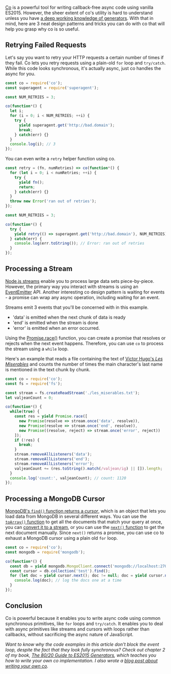 [Co](https://www.npmjs.com/package/co) is a powerful tool for writing callback-free async code using vanilla ES2015. However, the sheer extent
of co's utility is hard to understand unless you have
[a deep working knowledge of generators](http://es2015generators.com/). With
that in mind, here are 3 neat design patterns and tricks you can do with co
that will help you grasp why co is so useful.

Retrying Failed Requests
------------------------

Let's say you want to retry your HTTP requests a certain number of times
if they fail.
Co lets you retry requests using a plain-old `for` loop and `try/catch`.
While this code looks synchronous, it's actually async, just co handles the
async for you.

```javascript
const co = require('co');
const superagent = require('superagent');

const NUM_RETRIES = 3;

co(function*() {
  let i;
  for (i = 0; i < NUM_RETRIES; ++i) {
    try {
      yield superagent.get('http://bad.domain');
      break;
    } catch(err) {}
  }
  console.log(i); // 3
});
```

You can even write a `retry` helper function using co.

```javascript
const retry = (fn, numRetries) => co(function*() {
  for (let i = 0; i < numRetries; ++i) {
    try {
      yield fn();
      return;
    } catch(err) {}
  }
  throw new Error('ran out of retries');
});

const NUM_RETRIES = 3;

co(function*() {
  try {
    yield retry(() => superagent.get('http://bad.domain'), NUM_RETRIES);
  } catch(err) {
    console.log(err.toString()); // Error: ran out of retries
  }
});
```

Processing a Stream
-------------------

[Node.js streams](https://github.com/substack/stream-handbook) enable you
to process large data sets piece-by-piece. However, the primary way you
interact with streams is using an
[EventEmitter](https://nodejs.org/api/events.html) API. Another interesting
co design pattern is waiting for events - a promise can wrap any async
operation, including waiting for an event.

Streams emit 3 events that you'll be concerned with in this example.

* 'data' is emitted when the next chunk of data is ready
* 'end' is emitted when the stream is done
* 'error' is emitted when an error occurred.

Using the [Promise.race()](https://developer.mozilla.org/en-US/docs/Web/JavaScript/Reference/Global_Objects/Promise/race) function,
you can create a promise that resolves or rejects when the next event happens.
Therefore, you can use `co` to process the stream using a `while` loop.

Here's an example that reads a file containing the text of
[Victor Hugo's _Les Miserables_](https://www.gutenberg.org/files/135/135-0.txt)
and counts the number of times the main character's last name is mentioned in
the text chunk by chunk.

```javascript
const co = require('co');
const fs = require('fs');

const stream = fs.createReadStream('./les_miserables.txt');
let valjeanCount = 0;

co(function*() {
  while(true) {
    const res = yield Promise.race([
      new Promise(resolve => stream.once('data', resolve)),
      new Promise(resolve => stream.once('end', resolve)),
      new Promise((resolve, reject) => stream.once('error', reject))
    ]);
    if (!res) {
      break;
    }
    stream.removeAllListeners('data');
    stream.removeAllListeners('end');
    stream.removeAllListeners('error');
    valjeanCount += (res.toString().match(/valjean/ig) || []).length;
  }
  console.log('count:', valjeanCount); // count: 1120
});
```

Processing a MongoDB Cursor
---------------------------

[MongoDB's `find()` function returns a _cursor_](http://mongodb.github.io/node-mongodb-native/2.1/api/Collection.html#find), which is an object that lets you load data from MongoDB in several
different ways. You can use the [`toArray()` function](http://mongodb.github.io/node-mongodb-native/2.1/api/Cursor.html#toArray) to get all the documents
that match your query at once, you can [convert it to a stream](http://mongodb.github.io/node-mongodb-native/2.1/api/Cursor.html#stream), or you can use the [`next()` function](http://mongodb.github.io/node-mongodb-native/2.1/api/Cursor.html#next) to get the next document manually.
Since `next()` returns a promise, you can use co to exhaust a MongoDB cursor
using a plain old `for` loop.

```javascript
const co = require('co');
const mongodb = require('mongodb');

co(function*() {
  const db = yield mongodb.MongoClient.connect('mongodb://localhost:27017');
  const cursor = db.collection('test').find();
  for (let doc = yield cursor.next(); doc != null; doc = yield cursor.next()) {
    console.log(doc); // log the docs one at a time
  }
});
```

Conclusion
----------

Co is powerful because it enables you to write async code using common
synchronous primitives, like `for` loops and `try/catch`. It enables you
to deal with async primitives like streams and cursors with loops rather
than callbacks, without sacrificing the async nature of JavaScript.

_Want to know why the code examples in this article don't block the event
loop, despite the fact that they look fully synchronous? Check out chapter
2 of my book, [The 80/20 Guide to ES2015 Generators](http://es2015generators.com/), which teaches you how to write
your own co implementation. I also wrote a
[blog post about writing your own co](http://localhost:8080/write-your-own-co-using-es2015-generators)._
